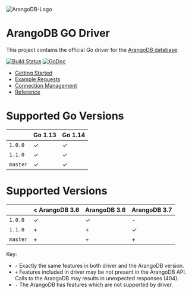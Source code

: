 ![ArangoDB-Logo](https://www.arangodb.com/docs/assets/arangodb_logo_2016_inverted.png)

# ArangoDB GO Driver

This project contains the official Go driver for the [ArangoDB database](https://arangodb.com).

[![Build Status](https://travis-ci.org/arangodb/go-driver.svg?branch=master)](https://travis-ci.org/arangodb/go-driver)
[![GoDoc](https://godoc.org/github.com/arangodb/g-driver?status.svg)](http://godoc.org/github.com/arangodb/go-driver)


- [Getting Started](https://www.arangodb.com/docs/stable/drivers/go-getting-started.html)
- [Example Requests](https://www.arangodb.com/docs/stable/drivers/go-example-requests.html)
- [Connection Management](https://www.arangodb.com/docs/stable/drivers/go-connection-management.html)
- [Reference](https://godoc.org/github.com/arangodb/go-driver)

# Supported Go Versions

|                   | Go 1.13 | Go 1.14 |
|-------------------|---------|---------|
| `1.0.0`           | ✓       | ✓       |
| `1.1.0`           | ✓       | ✓       |
| `master`          | ✓       | ✓       |

# Supported Versions

|                   | < ArangoDB 3.6 | ArangoDB 3.6 | ArangoDB 3.7 |
|-------------------|----------------|--------------|--------------|
| `1.0.0`           | ✓              | ✓            | -            |
| `1.1.0`           | +              | +            | ✓            |
| `master`          | +              | +            | +            |

Key:

* `✓` Exactly the same features in both driver and the ArangoDB version.
* `+` Features included in driver may be not present in the ArangoDB API. Calls to the ArangoDB may results in unexpected responses (404).
* `-` The ArangoDB has features which are not supported by driver.
